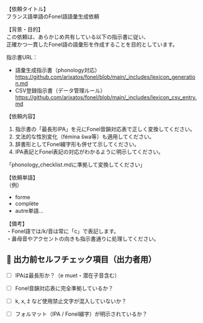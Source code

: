 【依頼タイトル】  
フランス語単語のFonel語語彙生成依頼

【背景・目的】  
この依頼は、あらかじめ共有している以下の指示書に従い、  
正確かつ一貫したFonel語の語彙形を作成することを目的としています。

指示書URL：  
- 語彙生成指示書（phonology対応）  
  https://github.com/arixatos/fonel/blob/main/_includes/lexicon_generation.md  
- CSV登録指示書（データ管理ルール）  
  https://github.com/arixatos/fonel/blob/main/_includes/lexicon_csv_entry.md  

【依頼内容】  
1. 指示書の「最長形IPA」を元にFonel音韻対応表で正しく変換してください。  
2. 文法的な性別変化（fémina ŝwa等）も適用してください。  
3. 辞書形としてFonel綴字形も併せて示してください。  
4. IPA表記とFonel表記の対応がわかるように明示してください。

「phonology_checklist.mdに準拠して変換してください」

【依頼単語】  
（例）  
- forme  
- complète  
- autre単語...

【備考】  
・Fonel語では/k/音は常に「c」で表記します。  
・鼻母音やアクセントの向きも指示書通りに処理してください。  

## 🔲 出力前セルフチェック項目（出力者用）

- [ ] IPAは最長形か？（e muet・潜在子音含む）
- [ ] Fonel音韻対応表に完全準拠しているか？
- [ ] k, x, ž など使用禁止文字が混入していないか？
- [ ] フォルマット（IPA / Fonel綴字）が明示されているか？



